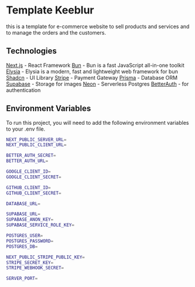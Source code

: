 # Template Keeblur

this is a template for e-commerce website to sell products and services and to manage the orders and the customers.

## Technologies

[Next.js](https://nextjs.org/) - React Framework
[Bun](https://bun.sh/) - Bun is a fast JavaScript all-in-one toolkit
[Elysia](https://elysiajs.com/) - Elysia is a modern, fast and lightweight web framework for bun
[Shadcn](https://www.shadcn.com/) - UI Library
[Stripe](https://stripe.com/) - Payment Gateway
[Prisma](https://www.prisma.io/) - Database ORM
[Supabase](https://supabase.io/) - Storage for images
[Neon](https://neon.tech/) - Serverless Postgres
[BetterAuth](https://www.better-auth.com/) - for authentication

## Environment Variables

To run this project, you will need to add the following environment variables to your .env file.

```bash
NEXT_PUBLIC_SERVER_URL=
NEXT_PUBLIC_CLIENT_URL=

BETTER_AUTH_SECRET=
BETTER_AUTH_URL=

GOOGLE_CLIENT_ID=
GOOGLE_CLIENT_SECRET=

GITHUB_CLIENT_ID=
GITHUB_CLIENT_SECRET=

DATABASE_URL=

SUPABASE_URL=
SUPABASE_ANON_KEY=
SUPABASE_SERVICE_ROLE_KEY=

POSTGRES_USER=
POSTGRES_PASSWORD=
POSTGRES_DB=

NEXT_PUBLIC_STRIPE_PUBLIC_KEY=
STRIPE_SECRET_KEY=
STRIPE_WEBHOOK_SECRET=

SERVER_PORT=

```
